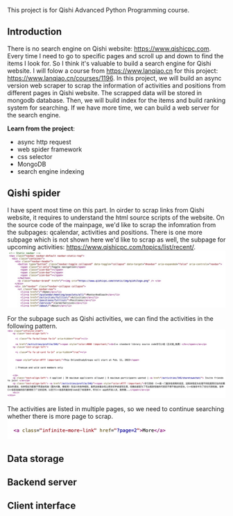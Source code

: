 
This project is for Qishi Advanced Python Programming course.  


## Introduction
There is no search engine on Qishi website: https://www.qishicpc.com. Every time I need to go to specific pages and scroll up and down to find the items I look for. So I think it's valuable to build a search engine for Qishi website. I will folow a course from https://www.lanqiao.cn for this project: https://www.lanqiao.cn/courses/1196. In this project, we will build an async version web scraper to scrap the information of activities and positions from different pages in Qishi website. The scrapped data will be stored in mongodb database. Then, we will build index for the items and build ranking system for searching. If we have more time, we can build a web server for the search engine. 
  
**Learn from the project**:
-	async http request
-	web spider framework
-	css selector
-	MongoDB
-	search engine indexing


## Qishi spider
I have spent most time on this part. In oirder to scrap links from Qishi website, it requires to understand the html source scripts of the website. On the source code of the mainpage, we'd like to scrap the infomration from the subpages: qcalendar, activities and positions. There is one more subpage which is not shown here we'd like to scrap as well, the subpage for upcoming activities: https://www.qishicpc.com/topics/list/recent/. 
![Qishi page source code](/docs/qishicpc_page_source.jpeg?raw=true "Qishi page source code")

For the subpage such as Qishi activities, we can find the activities in the following pattern.<br />
![item](/docs/item.jpg?raw=true "Item")


The activities are listed in multiple pages, so we need to continue searching whether there is more page to scrap. <br />
![infinite page](/docs/infinite_page.jpg?raw=true "Infinite page")

## Data storage


## Backend server


## Client interface


